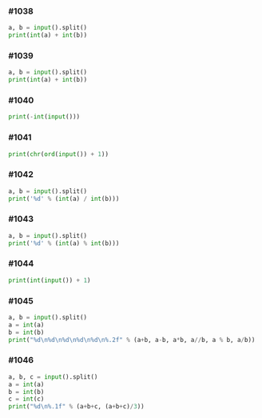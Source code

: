 ### #1038

```python
a, b = input().split()
print(int(a) + int(b))
```



### #1039

```python
a, b = input().split()
print(int(a) + int(b))
```



### #1040

```python
print(-int(input()))
```



### #1041

```python
print(chr(ord(input()) + 1))
```



### #1042

```python
a, b = input().split()
print('%d' % (int(a) / int(b)))
```



### #1043

```python
a, b = input().split()
print('%d' % (int(a) % int(b)))
```



### #1044

```python
print(int(input()) + 1)
```



### #1045

```python
a, b = input().split()
a = int(a)
b = int(b)
print("%d\n%d\n%d\n%d\n%d\n%.2f" % (a+b, a-b, a*b, a//b, a % b, a/b))
```



### #1046

```python
a, b, c = input().split()
a = int(a)
b = int(b)
c = int(c)
print("%d\n%.1f" % (a+b+c, (a+b+c)/3))
```


